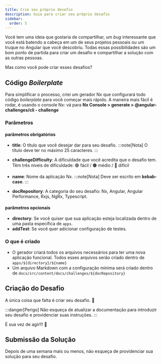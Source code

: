 ```yaml
---
title: Crie seu próprio desafio
description: Guia para criar seu próprio desafio
sidebar:
  order: 5
---
```


Você tem uma ideia que gostaria de compartilhar, um _bug_ interessante que você está batendo a cabeça em um de seus projetos pessoais ou um truque no Angular que você descobriu. Todas essas possibilidades são um bom ponto de partida para criar um desafio e compartilhar a solução com as outras pessoas.

Mas como você pode criar esses desafios?

## Código _Boilerplate_

Para simplificar o processo, criei um gerador Nx que configurará todo código _boilerplate_ para você começar mais rápido. A maneira mais fácil é rodar, é usando o console Nx: vá para <b>Nx Console > generate > @angular-challenges/cli - challenge</b>

### Parâmetros

#### parâmetros obrigatórios

- <b>title</b>: O título que você desejar dar para seu desafio.
  :::note[Nota]
  O título deve ter no máximo 25 caracteres.
  :::

- <b>challengeDifficulty</b>: A dificuldade que você acredita que o desafio tem. Têm três níveis de dificuldade: 🟢 fácil / 🟠 médio / 🔴 difícil
- <b>name</b>: Nome da aplicação Nx.
  :::note[Nota]
  Deve ser escrito em **kebab-case**.
  :::
- <b>docRepository</b>: A categoria do seu desafio: Nx, Angular, Angular Performance, Rxjs, NgRx, Typescript.

#### parâmetros opcionais

- <b>directory</b>: Se você quiser que sua aplicação esteja localizada dentro de uma pasta específica de `apps`.
- <b>addTest</b>: Se você quer adicionar configuração de testes.

### O que é criado

- O gerador criará todos os arquivos necessários para ter uma nova aplicação funcional. Todos esses arquivos serão criado dentro de `apps/${directory}/${name}`
- Um arquivo Markdown com a configuração mínima será criado dentro de `docs/src/content/docs/challenges/${docRepository}`

## Criação do Desafio

A única coisa que falta é criar seu desafio. 🚀

:::danger[Perigo]
Não esqueça de atualizar a documentação para introduzir seu desafio e providenciar suas instruções.
:::

É sua vez de agir!!! 💪

## Submissão da Solução

Depois de uma semana mais ou menos, não esqueça de providenciar sua solução para seu desafio.
